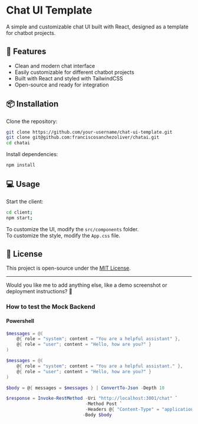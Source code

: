 
# Chat UI Template  

A simple and customizable chat UI built with React, designed as a template for chatbot projects.  

## 🚀 Features  

- Clean and modern chat interface  
- Easily customizable for different chatbot projects  
- Built with React and styled with TailwindCSS  
- Open-source and ready for integration  

## 📦 Installation  

Clone the repository:  
```bash
git clone https://github.com/your-username/chat-ui-template.git
git clone git@github.com:franciscosanchezoliver/chatai.git
cd chatai
```

Install dependencies:  
```bash
npm install
```

## 💻 Usage  

Start the client:
```bash
cd client;
npm start;
```

To customize the UI, modify the `src/components` folder.  
To customize the style, modify the `App.css` file.


## 📜 License  

This project is open-source under the [MIT License](LICENSE).  

---

Would you like me to add anything else, like a demo screenshot or deployment instructions? 🚀

### How to test the Mock Backend

#### Powershell
```powershell
$messages = @(
	@{ role = "system"; content = "You are a helpful assistant" },
	@{ role = "user"; content = "Hello, how are you?" }
)

$messages = @(
    @{ role = "system"; content = "You are a helpful assistant." },
    @{ role = "user"; content = "Hello, how are you?" }
)

$body = @{ messages = $messages } | ConvertTo-Json -Depth 10

$response = Invoke-RestMethod -Uri "http://localhost:3001/chat" `
                              -Method Post `
                              -Headers @{ "Content-Type" = "application/json" } `
                             -Body $body

```
